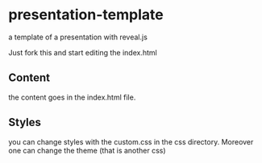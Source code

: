 # presentation-template
a template of a presentation with reveal.js

Just fork this and start editing the index.html

## Content

the content goes in the index.html file. 

## Styles

you can change styles with the custom.css in the css directory. Moreover one can change the theme (that is another css)
